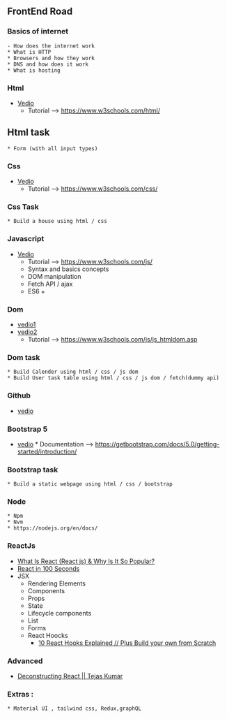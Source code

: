 ## FrontEnd Road

### Basics of internet	
	- How does the internet work
	* What is HTTP 
	* Browsers and how they work
	* DNS and how does it work
	* What is hosting
### Html
- [Vedio](https://www.youtube.com/watch?v=kUMe1FH4CHE)	
	* Tutorial --> https://www.w3schools.com/html/
	
## Html task	
	* Form (with all input types)
	
	
### Css 
- [Vedio](https://www.youtube.com/playlist?list=PL4-IK0AVhVjPRj8P56TtFX2hg33BlbT3x)
	* Tutorial --> https://www.w3schools.com/css/
	
	
### Css Task
	* Build a house using html / css


### Javascript 
- [Vedio](https://www.youtube.com/watch?v=PkZNo7MFNFg)
	* Tutorial --> https://www.w3schools.com/js/
	* Syntax and basics concepts
	* DOM manipulation
	* Fetch API / ajax
	* ES6 +
	
### Dom 
- [vedio1](https://www.youtube.com/watch?v=v7rSSy8CaYE)
- [vedio2](https://www.youtube.com/watch?v=y17RuWkWdn8)
	* Tutorial --> https://www.w3schools.com/js/js_htmldom.asp

### Dom task
	* Build Calender using html / css / js dom
	* Build User task table using html / css / js dom / fetch(dummy api)

### Github 
- [vedio](https://www.youtube.com/watch?v=apGV9Kg7ics&t=3449s)

### Bootstrap 5
- [vedio](https://www.youtube.com/watch?v=Jyvffr3aCp0)
       * Documentation --> https://getbootstrap.com/docs/5.0/getting-started/introduction/

### Bootstrap task 
	* Build a static webpage using html / css / bootstrap

### Node 
	* Npm
	* Nvm
	* https://nodejs.org/en/docs/


### ReactJs
- [What Is React (React js) & Why Is It So Popular?](https://www.youtube.com/watch?v=N3AkSS5hXMA&ab_channel=ProgrammingwithMosh)
- [React in 100 Seconds](https://www.youtube.com/watch?v=Tn6-PIqc4UM&ab_channel=Fireship)
- 	JSX
	* Rendering Elements
	* Components
	* Props 
	* State	
	* Lifecycle components
	* List
	* Forms
	* React Hoocks
		- [10 React Hooks Explained // Plus Build your own from Scratch](https://www.youtube.com/watch?v=TNhaISOUy6Q)
	
### Advanced

- [Deconstructing React || Tejas Kumar](https://youtu.be/f2mMOiCSj5c)

### Extras :
 	* Material UI , tailwind css, Redux,graphQL

